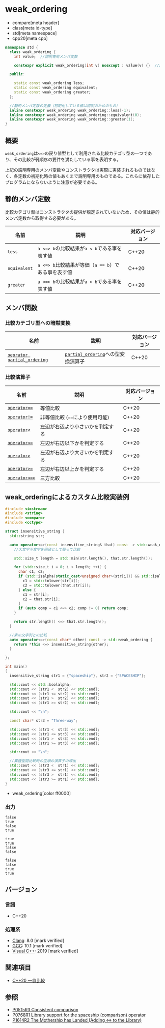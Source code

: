 # weak_ordering
* compare[meta header]
* class[meta id-type]
* std[meta namespace]
* cpp20[meta cpp]

```cpp
namespace std {
  class weak_ordering {
    int value;  //説明専用メンバ変数

    constexpr explicit weak_ordering(int v) noexcept : value(v) {}  //説明専用コンストラクタ

  public:

    static const weak_ordering less;
    static const weak_ordering equivalent;
    static const weak_ordering greater;
  };

  //静的メンバ定数の定義（初期化している値は説明のためのもの）
  inline constexpr weak_ordering weak_ordering::less(-1);
  inline constexpr weak_ordering weak_ordering::equivalent(0);
  inline constexpr weak_ordering weak_ordering::greater(1);
}
```

## 概要

`weak_ordering`は`<=>`の戻り値型として利用される比較カテゴリ型の一つであり、その比較が弱順序の要件を満たしている事を表明する。

上記の説明専用のメンバ変数やコンストラクタは実際に実装されるものではなく、各定数の初期化時の値もあくまで説明専用のものである。これらに依存したプログラムにならないように注意が必要である。

## 静的メンバ定数

比較カテゴリ型はコンストラクタの提供が規定されていないため、その値は静的メンバ定数から取得する必要がある。

| 名前         | 説明                                                | 対応バージョン |
| ------------ | --------------------------------------------------- | -------------- |
| `less`       | `a <=> b`の比較結果が`a < b`である事を表す値        | C++20          |
| `equivalent` | `a <=> b`比較結果が等価（`a == b`）である事を表す値 | C++20          |
| `greater`    | `a <=> b`の比較結果が`a > b`である事を表す値        | C++20          |

## メンバ関数

### 比較カテゴリ型への暗黙変換

| 名前                                                                         | 説明                                                      | 対応バージョン |
| ---------------------------------------------------------------------------- | --------------------------------------------------------- | -------------- |
| [`oeprator partial_ordering`](weak_ordering/op_partial_ordering.md) | [`partial_ordering`](partial_ordering.md)への型変換演算子 | C++20          |


### 比較演算子

| 名前                                       | 説明                             | 対応バージョン |
| ------------------------------------------ | -------------------------------- | -------------- |
| [`operator==`](weak_ordering/op_equal.md)         | 等値比較                         | C++20          |
| [`operator!=`](weak_ordering/op_not_equal.md)     | 非等値比較 (`==`により使用可能)                       | C++20          |
| [`operator<`](weak_ordering/op_less.md)           | 左辺が右辺より小さいかを判定する | C++20          |
| [`operator<=`](weak_ordering/op_less_equal.md)    | 左辺が右辺以下かを判定する       | C++20          |
| [`operator>`](weak_ordering/op_greater.md)        | 左辺が右辺より大きいかを判定する | C++20          |
| [`operator>=`](weak_ordering/op_greater_equal.md) | 左辺が右辺以上かを判定する       | C++20          |
| [`operator<=>`](weak_ordering/op_compare_3way.md) | 三方比較                         | C++20          |


## weak_orderingによるカスタム比較実装例

```cpp example
#include <iostream>
#include <string>
#include <compare>
#include <cctype>

struct insensitive_string {
  std::string str;

  auto operator<=>(const insensitive_string& that) const -> std::weak_ordering {
    //大文字小文字を同値として扱って比較

    std::size_t length = std::min(str.length(), that.str.length());

    for (std::size_t i = 0; i < length; ++i) {
      char c1, c2;
      if (std::isalpha(static_cast<unsigned char>(str[i])) && std::isalpha(static_cast<unsigned char>(that.str[i]))) {
        c1 = std::tolower(str[i]);
        c2 = std::tolower(that.str[i]);
      } else {
        c1 = str[i];
        c2 = that.str[i];
      }
      if (auto comp = c1 <=> c2; comp != 0) return comp;
    }

    return str.length() <=> that.str.length();
  }

  //素の文字列との比較
  auto operator<=>(const char* other) const -> std::weak_ordering {
    return *this <=> insensitive_string{other};
  }

};

int main()
{
  insensitive_string str1 = {"spaceship"}, str2 = {"SPACESHIP"};

  std::cout << std::boolalpha;
  std::cout << (str1 <  str2) << std::endl;
  std::cout << (str1 <= str2) << std::endl;
  std::cout << (str1 >  str2) << std::endl;
  std::cout << (str1 >= str2) << std::endl;

  std::cout << "\n";

  const char* str3 = "Three-way";

  std::cout << (str1 <  str3) << std::endl;
  std::cout << (str1 <= str3) << std::endl;
  std::cout << (str1 >  str3) << std::endl;
  std::cout << (str1 >= str3) << std::endl;

  std::cout << "\n";

  //異種型間比較時の逆順の演算子の導出
  std::cout << (str3 <  str1) << std::endl;
  std::cout << (str3 <= str1) << std::endl;
  std::cout << (str3 >  str1) << std::endl;
  std::cout << (str3 >= str1) << std::endl;
}
```
* weak_ordering[color ff0000]

### 出力
```
false
true
false
true

true
true
false
false

false
false
true
true
```

## バージョン
### 言語
- C++20

### 処理系
- [Clang](/implementation.md#clang): 8.0 [mark verified]
- [GCC](/implementation.md#gcc): 10.1 [mark verified]
- [Visual C++](/implementation.md#visual_cpp): 2019 [mark verified]

## 関連項目

- [C++20 一貫比較](/lang/cpp20/consistent_comparison.md)


## 参照

- [P0515R3 Consistent comparison](http://wg21.link/p0515)
- [P0768R1 Library support for the spaceship (comparison) operator](http://wg21.link/p0768)
- [P1614R2 The Mothership has Landed (Adding <=> to the Library)](http://wg21.link/p1614)
